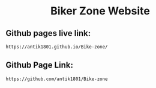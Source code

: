 <h1 style="text-align:center">Biker Zone Website</h1>

## Github pages live link:
```
https://antik1801.github.io/Bike-zone/
```
## Github Page Link: 
```
https://github.com/antik1801/Bike-zone
```